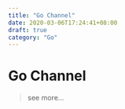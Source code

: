 ```yaml
---
title: "Go Channel"
date: 2020-03-06T17:24:41+08:00
draft: true
category: "Go"
---
```


# Go Channel

> see more...

